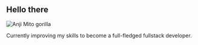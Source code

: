 ## Hello there
![Anji Mito gorilla](https://github.com/Aatreus01/Aatreus01/blob/main/anji-guilty-gear.gif)

Currently improving my skills to become a full-fledged fullstack developer.

